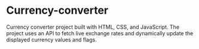# Currency-converter
 Currency converter project built with HTML, CSS, and JavaScript. The project uses an API to fetch live exchange rates and dynamically update the displayed currency values and flags.
